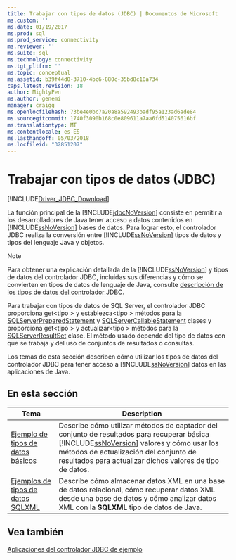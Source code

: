 ```yaml
---
title: Trabajar con tipos de datos (JDBC) | Documentos de Microsoft
ms.custom: ''
ms.date: 01/19/2017
ms.prod: sql
ms.prod_service: connectivity
ms.reviewer: ''
ms.suite: sql
ms.technology: connectivity
ms.tgt_pltfrm: ''
ms.topic: conceptual
ms.assetid: b39f44d0-3710-4bc6-880c-35bd8c10a734
caps.latest.revision: 18
author: MightyPen
ms.author: genemi
manager: craigg
ms.openlocfilehash: 73be4e0bc7a20a8a592493badf95a123ad6ade84
ms.sourcegitcommit: 1740f3090b168c0e809611a7aa6fd514075616bf
ms.translationtype: MT
ms.contentlocale: es-ES
ms.lasthandoff: 05/03/2018
ms.locfileid: "32851207"
---
```

# <a name="working-with-data-types-jdbc"></a>Trabajar con tipos de datos (JDBC)
[!INCLUDE[Driver_JDBC_Download](../../includes/driver_jdbc_download.md)]

  La función principal de la [!INCLUDE[jdbcNoVersion](../../includes/jdbcnoversion_md.md)] consiste en permitir a los desarrolladores de Java tener acceso a datos contenidos en [!INCLUDE[ssNoVersion](../../includes/ssnoversion_md.md)] bases de datos. Para lograr esto, el controlador JDBC realiza la conversión entre [!INCLUDE[ssNoVersion](../../includes/ssnoversion_md.md)] tipos de datos y tipos del lenguaje Java y objetos.  
  
> [!NOTE]  
>  Para obtener una explicación detallada de la [!INCLUDE[ssNoVersion](../../includes/ssnoversion_md.md)] y tipos de datos del controlador JDBC, incluidas sus diferencias y cómo se convierten en tipos de datos de lenguaje de Java, consulte [descripción de los tipos de datos del controlador JDBC](../../connect/jdbc/understanding-the-jdbc-driver-data-types.md).  
  
 Para trabajar con tipos de datos de SQL Server, el controlador JDBC proporciona get\<tipo > y establezca\<tipo > métodos para la [SQLServerPreparedStatement](../../connect/jdbc/reference/sqlserverpreparedstatement-class.md) y [SQLServerCallableStatement](../../connect/jdbc/reference/sqlservercallablestatement-class.md) clases y proporciona get\<tipo > y actualizar\<tipo > métodos para la [SQLServerResultSet](../../connect/jdbc/reference/sqlserverresultset-class.md) clase. El método usado depende del tipo de datos con que se trabaja y del uso de conjuntos de resultados o consultas.  
  
 Los temas de esta sección describen cómo utilizar los tipos de datos del controlador JDBC para tener acceso a [!INCLUDE[ssNoVersion](../../includes/ssnoversion_md.md)] datos en las aplicaciones de Java.  
  
## <a name="in-this-section"></a>En esta sección  
  
|Tema|Description|  
|-----------|-----------------|  
|[Ejemplo de tipos de datos básicos](../../connect/jdbc/basic-data-types-sample.md)|Describe cómo utilizar métodos de captador del conjunto de resultados para recuperar básica [!INCLUDE[ssNoVersion](../../includes/ssnoversion_md.md)] valores y cómo usar los métodos de actualización del conjunto de resultados para actualizar dichos valores de tipo de datos.|  
|[Ejemplos de tipos de datos SQLXML](../../connect/jdbc/sqlxml-data-type-sample.md)|Describe cómo almacenar datos XML en una base de datos relacional, cómo recuperar datos XML desde una base de datos y cómo analizar datos XML con la **SQLXML** tipo de datos de Java.|  
  
## <a name="see-also"></a>Vea también  
 [Aplicaciones del controlador JDBC de ejemplo](../../connect/jdbc/sample-jdbc-driver-applications.md)  
  
  
